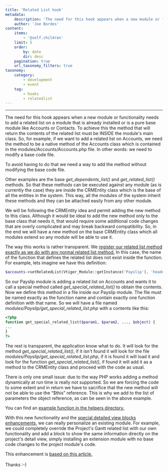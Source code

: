 ```yaml
---
title: 'Related List hook'
metadata:
    description: 'The need for this hook appears when a new module or functionality needs to add a related list on a module that is already installed or is a pure base module like Accounts or Contacts.'
    author: 'Joe Bordes'
content:
    items:
        - '@self.children'
    limit: 5
    order:
        by: date
        dir: desc
    pagination: true
    url_taxonomy_filters: true
taxonomy:
    category:
        - development
        - event
    tag:
        - hooks
        - relatedlist 
---
```

---

The need for this hook appears when a new module or functionality needs to add a related list on a module that is already installed or is a pure base module like Accounts or Contacts. To achieve this the method that will return the contents of the related list must be INSIDE the module's main class. So, for example, if we want to add a related list on Accounts, we need the method to be a native method of the Accounts class which is contained in the modules/Accounts/Accounts.php file. In other words: we need to modify a base code file.

To avoid having to do that we need a way to add the method without modifying the base code file.

Other examples are the base *get_dependents_list()* and *get_related_list()* methods. So that these methods can be executed against any module (as is currently the case) they are inside the CRMEntity class which is the base of all the entities in the system. This way, all the modules of the system inherit these methods and they can be attached easily from any other module.

We will be following the CRMEntity idea and permit adding the new method to this class. Although it would be ideal to add the new method only to the base class that needs it, that would require some additional code changes that are overly complicated and may break backward compatibility. So, in the end we will have a new method on the base CRMEntity class which all modules extend so any module will be able to use it.

The way this works is rather transparent. We [register our related list method exactly as we do with any normal related list method.](http://localhost/coreBOSDocumentation/developer-guide/architecture-concepts/relatedlists) In this case, the name of the function that defines the related list does not exist inside the function. For example, lets imagine we have this definition:

```php
$accounts->setRelatedList(Vtiger_Module::getInstance('Payslip'), 'header',Array('ADD'),'get_special_related_list');
```
So our Payslip module is adding a related list on Accounts and wants it to call a special method called *get_special_related_list()* to obtain the contents. Now we define this method in a file inside our Payslip module. The file must be named exactly as the function name and contain exactly one function definition with that name. So we will have a file named *modules/Payslip/get_special_related_list.php* with a contents like this:

```php
<?php
function get_special_related_list($param1, $param2, ..., $object) {
...
}
?>
```

The rest is transparent, the application know what to do. It will look for the method *get_special_related_list()*, if it isn't found it will look for the file *modules/Payslip/get_special_related_list.php*, if it is found it will load it and look for the function *get_special_related_list()*, if found it will add it as a method to the CRMEntity class and proceed with the code as usual.

There is only one small issue: due to the way PHP works adding a method dynamically at run time is really not supported. So we are forcing the code to some extent and in return we have to sacrifice that the new method will not be able to use the “$this” reference. This is why we add to the list of parameters the object reference, as can be seen in the above example.

You can find an [example function in the helpers directory.](https://github.com/tsolucio/corebos/blob/master/build/HelperScripts/CustomRelatedListFunction.php)

With this new functionality and the [special detailed view blocks enhancements,](http://localhost/coreBOSDocumentation/developer-guide/architecture-concepts/add_special_block) we can really personalize an existing module. For example, we could completely override the Project's Gantt related list with our own functionality and add a block to show the same information directly on the project's detail view, simply installing an extension module with no base code changes to the project module's code.

<div class="notices blue">
This enhancement is <a href="https://www.garfieldtech.com/blog/magical-php-call">based on this article.</a>
<br>

</br>
Thanks :-)
</div>


